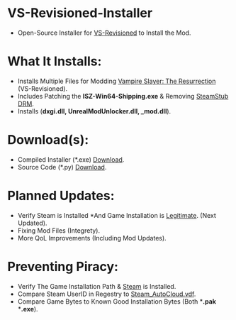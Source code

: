 # VS-Revisioned-Installer
- Open-Source Installer for [VS-Revisioned](https://github.com/Cracko298/VS-Revisioned-Files) to Install the Mod.

# What It Installs:
- Installs Multiple Files for Modding [Vampire Slayer: The Resurrection](https://store.steampowered.com/app/2188960/Vampire_Slayer_The_Resurrection/) (VS-Revisioned).
- Includes Patching the **ISZ-Win64-Shipping.exe** & Removing [SteamStub DRM](https://github.com/atom0s/Steamless#what-is-steamstub-drm).
- Installs (**dxgi.dll, UnrealModUnlocker.dll, _mod.dll**).

# Download(s):
- Compiled Installer (*.exe) [Download](https://github.com/ISZ-Hacker-Organization/VS-Revisioned-Installer/releases/download/v1.0-release-1/VS-Revisioned-Installer.exe).
- Source Code (*.py) [Download](https://github.com/ISZ-Hacker-Organization/VS-Revisioned-Installer/releases/download/v1.0-release-1/VS-Revisioned-Installer.py).

# Planned Updates:
- Verify Steam is Installed *And Game Installation is [Legitimate](https://github.com/ISZ-Hacker-Organization/VS-Revisioned-Installer#preventing-piracy). (Next Updated).
- Fixing Mod Files (Integrety).
- More QoL Improvements (Including Mod Updates).



# Preventing Piracy:
- Verify The Game Installation Path & [Steam](https://store.steampowered.com/about/) is Installed.
- Compare Steam UserID in Regestry to [Steam_AutoCloud.vdf](https://help.steampowered.com/en/faqs/view/68D2-35AB-09A9-7678).
- Compare Game Bytes to Known Good Installation Bytes (Both ***.pak** ***.exe**).
